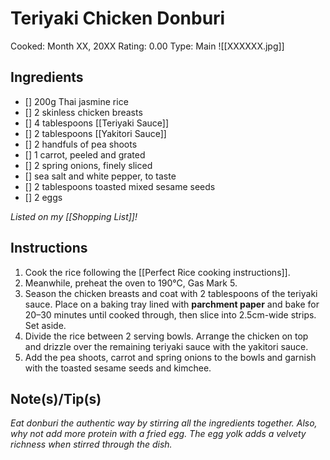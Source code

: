 # Teriyaki Chicken Donburi
Cooked: Month XX, 20XX
Rating: 0.00
Type: Main
![[XXXXXX.jpg]]
## Ingredients
 - [] 200g Thai jasmine rice
 - [] 2 skinless chicken breasts
 - [] 4 tablespoons [[Teriyaki Sauce]]
 - [] 2 tablespoons [[Yakitori Sauce]]
 - [] 2 handfuls of pea shoots
 - [] 1 carrot, peeled and grated
 - [] 2 spring onions, finely sliced
 - [] sea salt and white pepper, to taste
 - [] 2 tablespoons toasted mixed sesame seeds
 - [] 2 eggs

*Listed on my [[Shopping List]]!*
## Instructions
 1. Cook the rice following the [[Perfect Rice cooking instructions]].
 2. Meanwhile, preheat the oven to 190°C, Gas Mark 5.
 3. Season the chicken breasts and coat with 2 tablespoons of the teriyaki sauce. Place on a baking tray lined with **parchment paper** and bake for 20–30 minutes until cooked through, then slice into 2.5cm-wide strips. Set aside.
 4. Divide the rice between 2 serving bowls. Arrange the chicken on top and drizzle over the remaining teriyaki sauce with the yakitori sauce.
 5. Add the pea shoots, carrot and spring onions to the bowls and garnish with the toasted sesame seeds and kimchee.
## Note(s)/Tip(s)
*Eat donburi the authentic way by stirring all the ingredients together. Also, why not add more protein with a fried egg. The egg yolk adds a velvety richness when stirred through the dish.*